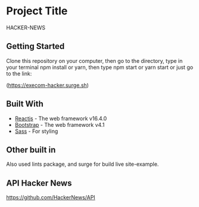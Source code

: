 # Project Title

HACKER-NEWS

## Getting Started

Clone this repository on your computer, then go to the directory, type in your terminal npm install or yarn, then type npm start or yarn start or just go to the link:

(https://execom-hacker.surge.sh)

## Built With

- [Reactjs](https://reactjs.org/) - The web framework v16.4.0
- [Bootstrap](https://getbootstrap.com/) - The web framework v4.1
- [Sass](https://sass-lang.com/) - For styling

## Other built in

Also used lints package, and surge for build live site-example.

## API Hacker News

https://github.com/HackerNews/API
